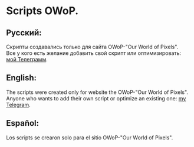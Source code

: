 # Scripts OWoP.
## Русский:
Скрипты создавались только для сайта OWoP-"Our World of Pixels".<br>
Все у кого есть желание добавить свой скрипт или оптимизировать: [мой Телеграмм](https://web.telegram.org/k/#@Morgive_AZIK).
## English:
The scripts were created only for website the OWoP-"Our World of Pixels".<br>
Anyone who wants to add their own script or optimize an existing one: [my Telegram](https://web.telegram.org/k/#@Morgive_AZIK).
## Español:
Los scripts se crearon solo para el sitio OWoP-"Our World of Pixels".

